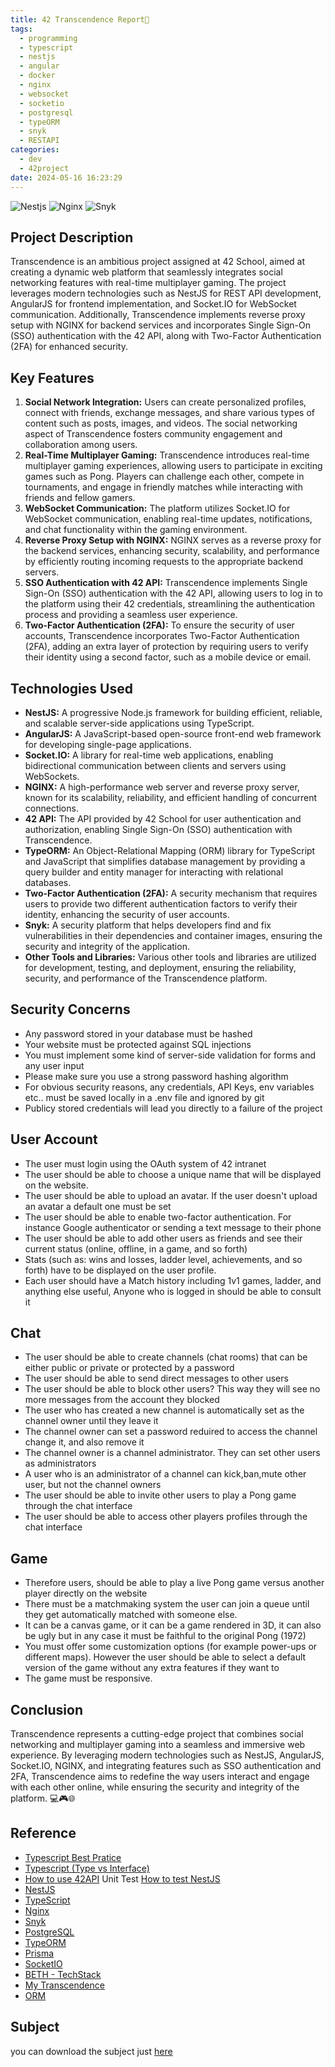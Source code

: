```yaml
---
title: 42 Transcendence Report📘
tags:
  - programming
  - typescript
  - nestjs
  - angular
  - docker
  - nginx
  - websocket
  - socketio
  - postgresql
  - typeORM
  - snyk
  - RESTAPI
categories:
  - dev
  - 42project
date: 2024-05-16 16:23:29
---
```


![Nestjs](/images/nestjs.png)
![Nginx](/images/nginx.png)
![Snyk](/images/snyk.png)

## Project Description
Transcendence is an ambitious project assigned at 42 School, aimed at creating a dynamic web platform that seamlessly integrates social networking features with real-time multiplayer gaming. The project leverages modern technologies such as NestJS for REST API development, AngularJS for frontend implementation, and Socket.IO for WebSocket communication. Additionally, Transcendence implements reverse proxy setup with NGINX for backend services and incorporates Single Sign-On (SSO) authentication with the 42 API, along with Two-Factor Authentication (2FA) for enhanced security.

## Key Features
1. **Social Network Integration:** Users can create personalized profiles, connect with friends, exchange messages, and share various types of content such as posts, images, and videos. The social networking aspect of Transcendence fosters community engagement and collaboration among users.
2. **Real-Time Multiplayer Gaming:** Transcendence introduces real-time multiplayer gaming experiences, allowing users to participate in exciting games such as Pong. Players can challenge each other, compete in tournaments, and engage in friendly matches while interacting with friends and fellow gamers.
3. **WebSocket Communication:** The platform utilizes Socket.IO for WebSocket communication, enabling real-time updates, notifications, and chat functionality within the gaming environment.
4. **Reverse Proxy Setup with NGINX:** NGINX serves as a reverse proxy for the backend services, enhancing security, scalability, and performance by efficiently routing incoming requests to the appropriate backend servers.
5. **SSO Authentication with 42 API:** Transcendence implements Single Sign-On (SSO) authentication with the 42 API, allowing users to log in to the platform using their 42 credentials, streamlining the authentication process and providing a seamless user experience.
6. **Two-Factor Authentication (2FA):** To ensure the security of user accounts, Transcendence incorporates Two-Factor Authentication (2FA), adding an extra layer of protection by requiring users to verify their identity using a second factor, such as a mobile device or email.

## Technologies Used
- **NestJS:** A progressive Node.js framework for building efficient, reliable, and scalable server-side applications using TypeScript.
- **AngularJS:** A JavaScript-based open-source front-end web framework for developing single-page applications.
- **Socket.IO:** A library for real-time web applications, enabling bidirectional communication between clients and servers using WebSockets.
- **NGINX:** A high-performance web server and reverse proxy server, known for its scalability, reliability, and efficient handling of concurrent connections.
- **42 API:** The API provided by 42 School for user authentication and authorization, enabling Single Sign-On (SSO) authentication with Transcendence.
- **TypeORM:** An Object-Relational Mapping (ORM) library for TypeScript and JavaScript that simplifies database management by providing a query builder and entity manager for interacting with relational databases.
- **Two-Factor Authentication (2FA):** A security mechanism that requires users to provide two different authentication factors to verify their identity, enhancing the security of user accounts.
- **Snyk:** A security platform that helps developers find and fix vulnerabilities in their dependencies and container images, ensuring the security and integrity of the application.
- **Other Tools and Libraries:** Various other tools and libraries are utilized for development, testing, and deployment, ensuring the reliability, security, and performance of the Transcendence platform.
## Security Concerns

- Any password stored in your database must be hashed
- Your website must be protected against SQL injections
- You must implement some kind of server-side validation for forms and any user input
- Please make sure you use a strong password hashing algorithm
- For obvious security reasons, any credentials, API Keys, env variables etc.. must be saved locally in a .env file and ignored by git
- Publicy stored credentials will lead you directly to a failure of the project
## User Account
- The user must login using the OAuth system of 42 intranet
- The user should be able to choose a unique name that will be displayed on the website.
- The user should be able to upload an avatar. If the user doesn't upload an avatar a default one must be set
- The user should be able to enable two-factor authentication. For instance Google authenticator or sending a text message to their phone
- The user should be able to add other users as friends and see their current status (online, offline, in a game, and so forth)
- Stats (such as: wins and losses, ladder level, achievements, and so forth) have to be displayed on the user profile.
- Each user should have a Match history including 1v1 games, ladder, and anything else useful, Anyone who is logged in should be able to consult it

## Chat
- The user should be able to create channels (chat rooms) that can be either public or private or protected by a password
- The user should be able to send direct messages to other users
- The user should be able to block other users? This way they will see no more messages from the account they blocked
- The user who has created a new channel is automatically set as the channel owner until they leave it
- The channel owner can set a password reduired to access the channel change it, and also remove it
- The channel owner is a channel administrator. They can set other users as administrators
- A user who is an administrator of a channel can kick,ban,mute other user, but not the channel owners
- The user should be able to invite other users to play a Pong game through the chat interface
- The user should be able to access other players profiles through the chat interface

## Game
- Therefore users, should be able to play a live Pong game versus another player directly on the website
- There must be a matchmaking system the user can join a queue until they get automatically matched with someone else.
- It can be a canvas game, or it can be a game rendered in 3D, it can also be ugly but in any case it must be faithful to the original Pong (1972)
- You must offer some customization options (for example power-ups or different maps). However the user should be able to select a default version of the game without any extra features if they want to
- The game must be responsive.

## Conclusion
Transcendence represents a cutting-edge project that combines social networking and multiplayer gaming into a seamless and immersive web experience. By leveraging modern technologies such as NestJS, AngularJS, Socket.IO, NGINX, and integrating features such as SSO authentication and 2FA, Transcendence aims to redefine the way users interact and engage with each other online, while ensuring the security and integrity of the platform. 💻🎮🌐

## Reference
- [Typescript Best Pratice](https://docs.aws.amazon.com/prescriptive-guidance/latest/best-practices-cdk-typescript-iac/typescript-best-practices.html)
- [Typescript (Type vs Interface)](https://codelynx.dev/posts/typescript-type-vs-interface)
-  [How to use 42API](https://api.intra.42.fr/apidoc/guides/web_application_flow) Unit Test [How to test NestJS](https://medium.com/@bhkfazano/testing-your-api-services-with-nestjs-mocking-vs-real-database-bbfe689ed745)
- [NestJS](https://nestjs.com/)
- [TypeScript](https://www.typescriptlang.org/)
- [Nginx](https://www.nginx.com/)
- [Snyk](https://snyk.io/)
- [PostgreSQL](https://www.postgresql.org/)
- [TypeORM](https://typeorm.io/)
- [Prisma](https://www.prisma.io/)
- [SocketIO](https://socket.io/)
- [BETH - TechStack](https://stackademic.com/blog/beth-a-modern-stack-for-the-modern-web)
- [My Transcendence](https://github.com/Unam3dd/transcendence)
- [ORM](https://en.wikipedia.org/wiki/Object%E2%80%93relational_mapping)

## Subject

you can download the subject just [here](/images/transcendence.pdf)
